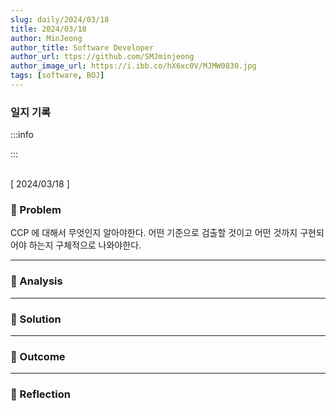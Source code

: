 ```yaml
---
slug: daily/2024/03/18
title: 2024/03/18 
author: MinJeong
author_title: Software Developer
author_url: ttps://github.com/SMJminjeong
author_image_url: https://i.ibb.co/hX6xc0V/MJMW0830.jpg
tags: [software, BOJ]
---
```


### 일지 기록

:::info

:::

<br/>
[ 2024/03/18 ]

### 🧐 Problem

CCP 에 대해서 무엇인지 알아야한다. 어떤 기준으로 검출할 것이고 어떤 것까지 구현되어야 하는지 구체적으로 나와야한다.

---

### 👀 Analysis



---

### 🌈 Solution

---

### 🎯 Outcome


---

### 👼 Reflection

